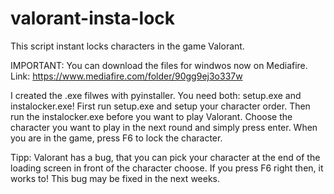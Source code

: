 # valorant-insta-lock
This script instant locks characters in the game Valorant.

IMPORTANT: 
You can download the files for windwos now on Mediafire. 
Link: https://www.mediafire.com/folder/90gg9ej3o337w

I created the .exe filwes with pyinstaller. You need both: setup.exe and instalocker.exe! 
First run setup.exe and setup your character order. Then run the instalocker.exe before you want to play Valorant. Choose the character you want to play in the next round and simply press enter. 
When you are in the game, press F6 to lock the character. 

Tipp: 
Valorant has a bug, that you can pick your character at the end of the loading screen in front of the character choose. If you press F6 right then, it works to! 
This bug may be fixed in the next weeks. 
